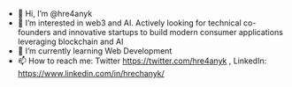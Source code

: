 - 👋 Hi, I’m @hre4anyk
- 👀 I’m interested in web3 and AI. Actively looking for technical co-founders and innovative startups to build modern consumer applications leveraging blockchain and AI
- 🌱 I’m currently learning Web Development
- 📫 How to reach me: Twitter https://twitter.com/hre4anyk , LinkedIn: https://www.linkedin.com/in/hrechanyk/

<!---
hre4anyk/hre4anyk is a ✨ special ✨ repository because its `README.md` (this file) appears on your GitHub profile.
You can click the Preview link to take a look at your changes.
--->
